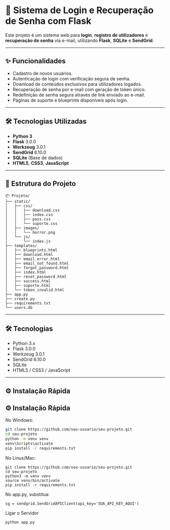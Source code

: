 # 🔐 Sistema de Login e Recuperação de Senha com Flask

Este projeto é um sistema web para **login**, **registro de utilizadores** e **recuperação de senha** via e-mail, utilizando **Flask**, **SQLite** e **SendGrid**.

---

## ✨ Funcionalidades

- Cadastro de novos usuários.
- Autenticação de login com verificação segura de senha.
- Download de conteúdos exclusivos para utilizadores logados.
- Recuperação de senha por e-mail com geração de token único.
- Redefinição de senha segura através de link enviado ao e-mail.
- Páginas de suporte e blueprints disponíveis após login.

---

## 🛠️ Tecnologias Utilizadas

- **Python 3**
- **Flask** 3.0.0
- **Werkzeug** 3.0.1
- **SendGrid** 6.10.0
- **SQLite** (Base de dados)
- **HTML5**, **CSS3**, **JavaScript**

---

## 📁 Estrutura do Projeto

```plaintext
📦 Projeto/
├── static/
│   ├── css/
│   │   ├── download.css
│   │   ├── index.css
│   │   ├── pass.css
│   │   └── suporte.css
│   ├── images/
│   │   └── horror.png
│   └── js/
│       └── index.js
├── templates/
│   ├── blueprints.html
│   ├── download.html
│   ├── email_error.html
│   ├── email_not_found.html
│   ├── forgot_password.html
│   ├── index.html
│   ├── reset_password.html
│   ├── success.html
│   ├── suporte.html
│   └── token_invalid.html
├── app.py
├── create.py
├── requirements.txt
└── users.db
```

---

## 🛠️ Tecnologias

- Python 3.x
- Flask 3.0.0
- Werkzeug 3.0.1
- SendGrid 6.10.0
- SQLite
- HTML5 / CSS3 / JavaScript

---

## ⚙️ Instalação Rápida
## ⚙️ Instalação Rápida

No Windows:

```bash
git clone https://github.com/seu-usuario/seu-projeto.git
cd seu-projeto
python -m venv venv
venv\Scripts\activate
pip install -r requirements.txt
```
No Linux/Mac:
```
git clone https://github.com/seu-usuario/seu-projeto.git
cd seu-projeto
python3 -m venv venv
source venv/bin/activate
pip install -r requirements.txt
```
No app.py, substitua:
```
sg = sendgrid.SendGridAPIClient(api_key='SUA_API_KEY_AQUI')
```
Ligar o Servidor
```
python app.py
```
